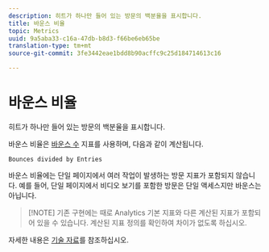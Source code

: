 ```yaml
---
description: 히트가 하나만 들어 있는 방문의 백분율을 표시합니다.
title: 바운스 비율
topic: Metrics
uuid: 9a5aba33-c16a-47db-b8d3-f66be6eb65be
translation-type: tm+mt
source-git-commit: 3fe3442eae1bdd8b90acffc9c25d184714613c16

---
```



# 바운스 비율

히트가 하나만 들어 있는 방문의 백분율을 표시합니다.

바운스 비율은 [바운스 수](/help/components/c-variables/c-metrics/metrics-bounces.md) 지표를 사용하며, 다음과 같이 계산됩니다.

`Bounces divided by Entries`

바운스 비율에는 단일 페이지에서 여러 작업이 발생하는 방문 지표가 포함되지 않습니다. 예를 들어, 단일 페이지에서 비디오 보기를 포함한 방문은 단일 액세스지만 바운스는 아닙니다.

>[!NOTE] 기존 구현에는 때로 Analytics 기본 지표와 다른 계산된 지표가 포함되어 있을 수 있습니다. 계산된 지표 정의를 확인하여 차이가 없도록 하십시오.

자세한 내용은 [기술 자료](https://helpx.adobe.com/analytics/kb/comparing-bounces-and-single-access.html)를 참조하십시오.
